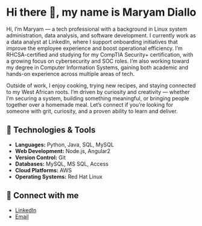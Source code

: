 # Hi there 👋, my name is Maryam Diallo

Hi, I’m Maryam — a tech professional with a background in Linux system administration, data analysis, and software development. I currently work as a data analyst at LinkedIn, where I support onboarding initiatives that improve the employee experience and boost operational efficiency. I’m RHCSA-certified and studying for my CompTIA Security+ certification, with a growing focus on cybersecurity and SOC roles. I’m also working toward my degree in Computer Information Systems, gaining both academic and hands-on experience across multiple areas of tech.

Outside of work, I enjoy cooking, trying new recipes, and staying connected to my West African roots. I’m driven by curiosity and creativity — whether I’m securing a system, building something meaningful, or bringing people together over a homemade meal. Let’s connect if you’re looking for someone with grit, curiosity, and a proven ability to learn and deliver.

## 🔧 Technologies & Tools

- **Languages:** Python, Java, SQL, MySQL
- **Web Development:** Node.js, Angular2
- **Version Control:** Git
- **Databases:** MySQL, MS SQL, Access
- **Cloud Platforms:** AWS
- **Operating Systems:** Red Hat Linux

## 🔗 Connect with me

- [LinkedIn](https://www.linkedin.com/in/maryam-diallo/)
- [Email](diallomaryam73@gmail.com)

